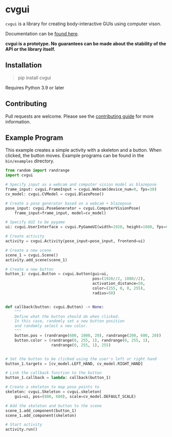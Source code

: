 # cvgui

`cvgui` is a library for creating body-interactive GUIs using computer
vison.

Documentation can be [found here](https://mitchellss.github.io/cvgui).


**cvgui is a prototype. No guarantees can
be made about the stability of the API or the library itself.**


## Installation

> pip install cvgui

Requires Python 3.9 or later

## Contributing

Pull requests are welcome. Please see the [contributing guide](CONTRIBUTING.md) for more information.

## Example Program

This example creates a simple activity with a skeleton and a button.
When clicked, the button moves. Example programs can be found in the
`bin/examples` directory.

```python
from random import randrange
import cvgui

# Specify input as a webcam and computer vision model as blazepose
frame_input: cvgui.FrameInput = cvgui.Webcam(device_num=0, fps=30)
cv_model: cvgui.CVModel = cvgui.BlazePose()

# Create a pose generator based on a webcam + blazepose
pose_input: cvgui.PoseGenerator = cvgui.ComputerVisionPose(
    frame_input=frame_input, model=cv_model)

# Specify GUI to be pygame
ui: cvgui.UserInterface = cvgui.PyGameUI(width=1920, height=1080, fps=60)

# Create activity
activity = cvgui.Activity(pose_input=pose_input, frontend=ui)

# Create a new scene
scene_1 = cvgui.Scene()
activity.add_scene(scene_1)

# Create a new button
button_1: cvgui.Button = cvgui.button(gui=ui,
                                      pos=(1920//2, 1080//2),
                                      activation_distance=50,
                                      color=(255, 0, 0, 255),
                                      radius=50)


def callback(button: cvgui.Button) -> None:
    """
    Define what the button should do when clicked.
    In this case, randomly set a new button position
    and randomly select a new color.
    """
    button.pos = (randrange(600, 1000, 20), randrange(200, 600, 20))
    button.color = (randrange(0, 255, 1), randrange(0, 255, 1),
                    randrange(0, 255, 1), 255)


# Set the button to be clicked using the user's left or right hand
button_1.targets = [cv_model.LEFT_HAND, cv_model.RIGHT_HAND]

# Link the callback function to the button
button_1.callback = lambda: callback(button_1)

# Create a skeleton to map pose points to
skeleton: cvgui.Skeleton = cvgui.skeleton(
    gui=ui, pos=(800, 600), scale=cv_model.DEFAULT_SCALE)

# Add the skeleton and button to the scene
scene_1.add_component(button_1)
scene_1.add_component(skeleton)

# Start activity
activity.run()
```
